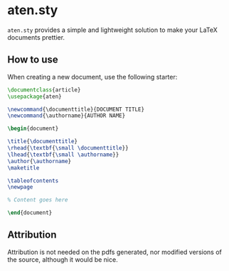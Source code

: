 # aten.sty

`aten.sty` provides a simple and lightweight solution to make your LaTeX documents prettier.

## How to use

When creating a new document, use the following starter:
```latex
\documentclass{article}
\usepackage{aten}

\newcommand{\documenttitle}{DOCUMENT TITLE}
\newcommand{\authorname}{AUTHOR NAME}

\begin{document}

\title{\documenttitle}
\rhead{\textbf{\small \documenttitle}}
\lhead{\textbf{\small \authorname}}
\author{\authorname}
\maketitle

\tableofcontents
\newpage

% Content goes here

\end{document}
```

## Attribution

Attribution is not needed on the pdfs generated, nor modified versions of the source, although it would be nice. 
